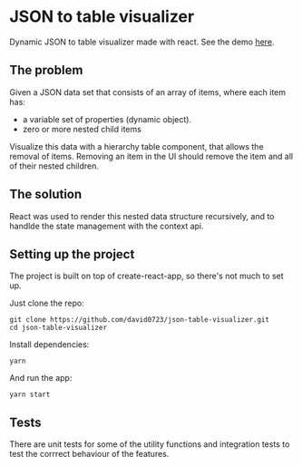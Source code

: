 # JSON to table visualizer

Dynamic JSON to table visualizer made with react. See the demo [here](https://json-table-visualizer.vercel.app/).

## The problem

Given a JSON data set that consists of an array of items, where each item has:
- a variable set of properties (dynamic object).
- zero or more nested child items

Visualize this data with a hierarchy table component, that allows the removal of items. Removing an item in the UI should remove the item and all of their nested children.

## The solution

React was used to render this nested data structure recursively, and to handlde the state management with the context api. 

## Setting up the project

The project is built on top of create-react-app, so there's not much to set up.

Just clone the repo:
```
git clone https://github.com/david0723/json-table-visualizer.git
cd json-table-visualizer
```

Install dependencies:
```
yarn
```
And run the app:
```
yarn start
```

## Tests

There are unit tests for some of the utility functions and integration tests to test the corrrect behaviour of the features.
